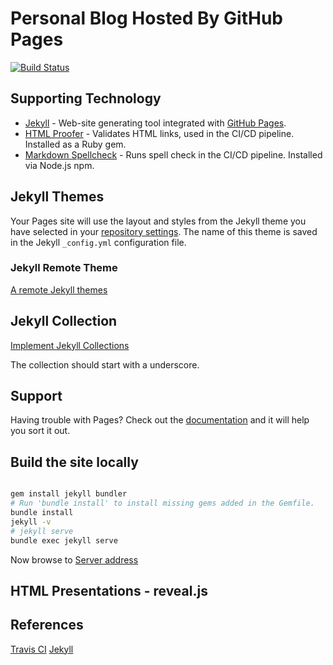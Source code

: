 # Personal Blog Hosted By GitHub Pages

[![Build Status](https://travis-ci.org/liuning0820/liuning0820.github.io.svg?branch=master)](https://travis-ci.org/liuning0820/liuning0820.github.io)

## Supporting Technology

* [Jekyll](https://jekyllrb.com/) - Web-site generating tool integrated with [GitHub Pages](https://pages.github.com/).
* [HTML Proofer](https://github.com/gjtorikian/html-proofer) - Validates HTML links, used in the CI/CD pipeline. Installed as a Ruby gem.
* [Markdown Spellcheck](https://www.npmjs.com/package/markdown-spellcheck) - Runs spell check in the CI/CD pipeline. Installed via Node.js npm.

## Jekyll Themes

Your Pages site will use the layout and styles from the Jekyll theme you have selected in your [repository settings](https://github.com/liuning0820/liuning0820.github.io/settings). The name of this theme is saved in the Jekyll `_config.yml` configuration file.

### Jekyll Remote Theme

[A remote Jekyll themes](https://github.com/mmistakes/minimal-mistakes)

## Jekyll Collection

[Implement Jekyll Collections](https://jekyllrb.com/docs/collections/)

The collection should start with a underscore.

## Support

Having trouble with Pages? Check out the [documentation](https://help.github.com/categories/github-pages-basics/) and it will help you sort it out.

## Build the site locally

```sh

gem install jekyll bundler
# Run 'bundle install' to install missing gems added in the Gemfile.
bundle install
jekyll -v
# jekyll serve
bundle exec jekyll serve

```

Now browse to [Server address](http://localhost:4000)

## HTML Presentations - reveal.js

## References

[Travis CI](https://jekyllrb.com/docs/continuous-integration/travis-ci/)
[Jekyll](https://jekyllrb.com/)
